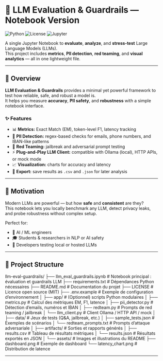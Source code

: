 # 🧩 LLM Evaluation & Guardrails — Notebook Version

![Python](https://img.shields.io/badge/python-3.10%2B-blue)
![License](https://img.shields.io/badge/license-MIT-green)
![Jupyter](https://img.shields.io/badge/Notebook-Ready-orange)

A single Jupyter Notebook to **evaluate**, **analyze**, and **stress-test** Large Language Models (LLMs).  
This project includes **metrics**, **PII detection**, **red teaming**, and **visual analytics** — all in one lightweight file.

---

## 🚀 Overview

**LLM Evaluation & Guardrails** provides a minimal yet powerful framework to test how reliable, safe, and robust a model is.  
It helps you measure **accuracy**, **PII safety**, and **robustness** with a simple notebook interface.

### ✨ Features
- 📊 **Metrics:** Exact Match (EM), token-level F1, latency tracking  
- 🔐 **PII Detection:** regex-based checks for emails, phone numbers, and IBAN-like patterns  
- 🧨 **Red Teaming:** jailbreak and adversarial prompt testing  
- ⚡ **Plug-and-Play LLM Client:** compatible with Ollama (local), HTTP APIs, or mock mode  
- 📈 **Visualization:** charts for accuracy and latency  
- 💾 **Export:** save results as `.csv` and `.json` for later analysis  

---

## 🧠 Motivation

Modern LLMs are powerful — but how **safe** and **consistent** are they?  
This notebook lets you locally benchmark any LLM, detect privacy leaks, and probe robustness without complex setup.

Perfect for:
- 🤖 AI / ML engineers  
- 🎓 Students & researchers in NLP or AI safety  
- 🧪 Developers testing local or hosted LLMs  

---

## 📁 Project Structure

llm-eval-guardrails/
├── llm_eval_guardrails.ipynb # Notebook principal : évaluation et guardrails LLM
├── requirements.txt # Dépendances Python nécessaires
├── README.md # Documentation du projet
├── LICENSE # Licence open source (MIT)
├── .env.example # Exemple de configuration d’environnement
│
├── app/ # (Optionnel) scripts Python modulaires
│ ├── metrics.py # Calcul des métriques EM, F1, latence
│ ├── pii_detector.py # Détection d’emails, numéros et IBAN
│ ├── redteam.py # Prompts de red teaming / jailbreak
│ └── llm_client.py # Client Ollama / HTTP API / mock
│
├── data/ # Jeux de tests (Q&A, jailbreak, etc.)
│ ├── sample_tests.json # Exemples de scénarios
│ └── redteam_prompts.txt # Prompts d’attaque adversariale
│
├── artifacts/ # Sorties et rapports générés
│ ├── results.csv # Tableau de résultats métriques
│ └── results.json # Résultats exportés en JSON
│
└── assets/ # Images et illustrations du README
├── dashboard.png # Exemple de dashboard
└── latency_chart.png # Distribution de latence

---
